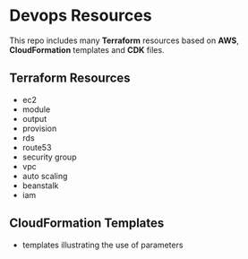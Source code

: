 # Devops Resources

This repo includes many **Terraform** resources based on **AWS**, **CloudFormation** templates and **CDK** files.



## Terraform Resources

- ec2
- module
- output
- provision
- rds
- route53
- security group
- vpc
- auto scaling
- beanstalk
- iam

## CloudFormation Templates

- templates illustrating the use of parameters

